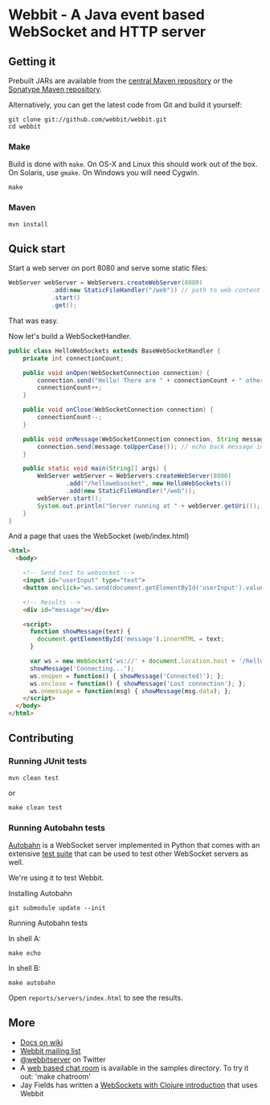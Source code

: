 # Webbit - A Java event based WebSocket and HTTP server

## Getting it

Prebuilt JARs are available from the [central Maven repository](http://search.maven.org/#search%7Cga%7C1%7Cwebbit) or the [Sonatype Maven repository](https://oss.sonatype.org/content/repositories/releases/org/webbitserver/webbit/).

Alternatively, you can get the latest code from Git and build it yourself:

    git clone git://github.com/webbit/webbit.git
    cd webbit

### Make

Build is done with `make`. On OS-X and Linux this should work out of the box. On Solaris, use `gmake`. On Windows you will need Cygwin.

    make

### Maven

    mvn install

## Quick start

Start a web server on port 8080 and serve some static files:

```java
WebServer webServer = WebServers.createWebServer(8080)
            .add(new StaticFileHandler("/web")) // path to web content
            .start()
            .get();
```

That was easy.

Now let's build a WebSocketHandler.

```java
public class HelloWebSockets extends BaseWebSocketHandler {
    private int connectionCount;

    public void onOpen(WebSocketConnection connection) {
        connection.send("Hello! There are " + connectionCount + " other connections active");
        connectionCount++;
    }

    public void onClose(WebSocketConnection connection) {
        connectionCount--;
    }

    public void onMessage(WebSocketConnection connection, String message) {
        connection.send(message.toUpperCase()); // echo back message in upper case
    }

    public static void main(String[] args) {
        WebServer webServer = WebServers.createWebServer(8080)
                .add("/hellowebsocket", new HelloWebSockets())
                .add(new StaticFileHandler("/web"));
        webServer.start();
        System.out.println("Server running at " + webServer.getUri());
    }
}
```

And a page that uses the WebSocket (web/index.html)

```html
<html>
  <body>

    <!-- Send text to websocket -->
    <input id="userInput" type="text">
    <button onclick="ws.send(document.getElementById('userInput').value)">Send</button>

    <!-- Results -->
    <div id="message"></div>

    <script>
      function showMessage(text) {
        document.getElementById('message').innerHTML = text;
      }

      var ws = new WebSocket('ws://' + document.location.host + '/hellowebsocket');
      showMessage('Connecting...');
      ws.onopen = function() { showMessage('Connected!'); };
      ws.onclose = function() { showMessage('Lost connection'); };
      ws.onmessage = function(msg) { showMessage(msg.data); };
    </script>
  </body>
</html>
```

## Contributing

### Running JUnit tests

    mvn clean test

or

    make clean test

### Running Autobahn tests

[Autobahn](http://www.tavendo.de/autobahn) is a WebSocket server implemented in Python that comes with an extensive
[test suite](http://www.tavendo.de/autobahn/testsuite.html) that can be used to test other WebSocket servers as well.

We're using it to test Webbit.

Installing Autobahn

    git submodule update --init

Running Autobahn tests

In shell A:

    make echo

In shell B:

    make autobahn

Open `reports/servers/index.html` to see the results.

## More

+   [Docs on wiki](https://github.com/webbit/webbit/wiki)
+   [Webbit mailing list](http://groups.google.com/group/webbit)
+   [@webbitserver](http://twitter.com/webbitserver) on Twitter
+   A [web based chat room](https://github.com/webbit/webbit/tree/master/src/test/java/samples/chatroom) is available in the samples directory. To try it out: 'make chatroom'
+   Jay Fields has written a [WebSockets with Clojure introduction](http://blog.jayfields.com/2011/02/clojure-web-socket-introduction.html) that uses Webbit
